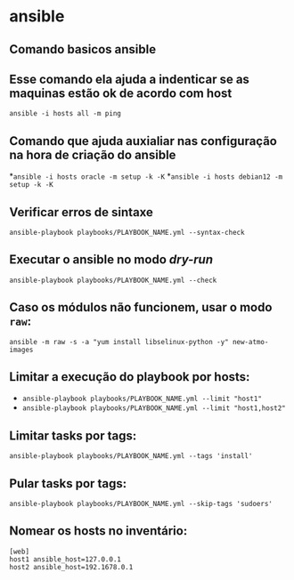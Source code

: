 # ansible

## Comando basicos ansible
## Esse comando ela ajuda a indenticar se as maquinas estão ok de acordo com host
`ansible -i hosts all -m ping`
## Comando que ajuda auxialiar nas configuração na hora de criação do ansible
*`ansible -i hosts oracle -m setup -k -K` 
*`ansible -i hosts debian12 -m setup -k -K` 

## Verificar erros de sintaxe
`ansible-playbook playbooks/PLAYBOOK_NAME.yml --syntax-check`

## Executar o ansible no modo *dry-run*
`ansible-playbook playbooks/PLAYBOOK_NAME.yml --check`

## Caso os módulos não funcionem, usar o modo `raw`:
`ansible -m raw -s -a "yum install libselinux-python -y" new-atmo-images`

## Limitar a execução do playbook por hosts:
* `ansible-playbook playbooks/PLAYBOOK_NAME.yml --limit "host1"`
* `ansible-playbook playbooks/PLAYBOOK_NAME.yml --limit "host1,host2"`

## Limitar tasks por tags:
`ansible-playbook playbooks/PLAYBOOK_NAME.yml --tags 'install'`

## Pular tasks por tags:
`ansible-playbook playbooks/PLAYBOOK_NAME.yml --skip-tags 'sudoers'`

## Nomear os hosts no inventário:
```
[web]
host1 ansible_host=127.0.0.1
host2 ansible_host=192.1678.0.1
```
